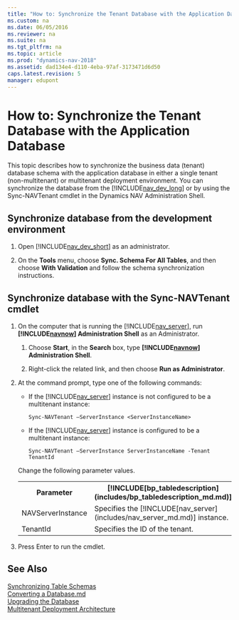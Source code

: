 ```yaml
---
title: "How to: Synchronize the Tenant Database with the Application Database"
ms.custom: na
ms.date: 06/05/2016
ms.reviewer: na
ms.suite: na
ms.tgt_pltfrm: na
ms.topic: article
ms.prod: "dynamics-nav-2018"
ms.assetid: dad134e4-d110-4eba-97af-3173471d6d50
caps.latest.revision: 5
manager: edupont
---
```

# How to: Synchronize the Tenant Database with the Application Database
This topic describes how to synchronize the business data \(tenant\) database schema with the application database in either a single tenant (non-multitenant) or multitenant deployment environment. You can synchronize the database from the [!INCLUDE[nav_dev_long](includes/nav_dev_long_md.md)] or by using the Sync-NAVTenant cmdlet in the Dynamics NAV Administration Shell.

## Synchronize database from the development environment

1.  Open [!INCLUDE[nav_dev_short](includes/nav_dev_short_md.md)] as an administrator.

2.  On the **Tools** menu, choose **Sync. Schema For All Tables**, and then choose **With Validation** and follow the schema synchronization instructions.

## Synchronize database with the Sync-NAVTenant cmdlet  

1.  On the computer that is running the [!INCLUDE[nav_server](includes/nav_server_md.md)], run **[!INCLUDE[navnow](includes/navnow_md.md)] Administration Shell** as an Administrator.  

    1.  Choose **Start**, in the **Search** box, type **[!INCLUDE[navnow](includes/navnow_md.md)] Administration Shell**.  

    2.  Right-click the related link, and then choose **Run as Administrator**.  

2.  At the command prompt, type one of the following commands:  

    -   If the [!INCLUDE[nav_server](includes/nav_server_md.md)] instance is not configured to be a multitenant instance:  

        ```  
        Sync-NAVTenant –ServerInstance <ServerInstanceName>  
        ```  

    -   If the [!INCLUDE[nav_server](includes/nav_server_md.md)] instance is configured to be a multitenant instance:  

        ```  
        Sync-NAVTenant –ServerInstance ServerInstanceName -Tenant TenantId  
        ```  

     Change the following parameter values.  

     <table>
     <tr>
     <th>Parameter</th>
     <th>[!INCLUDE[bp_tabledescription](includes/bp_tabledescription_md.md)]</th>
     </tr>
     <tr>
     <td>NAVServerInstance</td>
     <td>Specifies the [!INCLUDE[nav_server](includes/nav_server_md.md)] instance.</td>
     </tr>
     <tr>
     <td>TenantId</td>
     <td>Specifies the ID of the tenant.</td>
     </tr>
     </table>

3.  Press Enter to run the cmdlet.  

## See Also  
[Synchronizing Table Schemas](Synchronizing-Table-Schemas.md)  
[Converting a Database.md](Converting-a-Database.md)  
[Upgrading the Database](Upgrading-the-Data.md)  
[Multitenant Deployment Architecture](Multitenant-Deployment-Architecture.md)   
